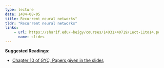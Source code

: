 ```yaml
---
type: lecture
date: 1404-08-05
title: Recurrent neural networks"
tldr: "Recurrent neural networks"
links: 
    - url: https://sharif.edu/~beigy/courses/14031/40719/Lect-11to14.pdf
      name: slides
---
```


**Suggested Readings:**
- [Chapter 10 of GYC, Papers given in the slides](https://nlp.stanford.edu/IR-book/pdf/06vect.pdf)
